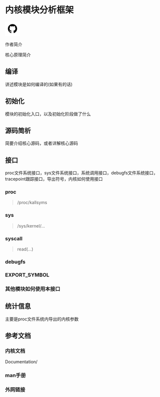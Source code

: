 # 内核模块分析框架
[![48](https://github.com/duanery/picture/blob/master/github/github_black_48px.png)](https://duanery.github.io)

作者简介

核心原理简介

## 编译
讲述模块是如何编译的(如果有的话)

## 初始化
模块的初始化入口，以及初始化阶段做了什么

## 源码简析
简要介绍核心源码，或者详解核心源码

## 接口
proc文件系统接口，sys文件系统接口，系统调用接口，debugfs文件系统接口，
tracepoint跟踪接口，导出符号，内核如何使用接口

### proc
> /proc/kallsyms

### sys
> /sys/kernel/...

### syscall
> read(...)

### debugfs

### EXPORT_SYMBOL

### 其他模块如何使用本接口

## 统计信息
主要是proc文件系统内导出的内核参数

## 参考文档

### 内核文档
Documentation/

### man手册

### 外网链接

